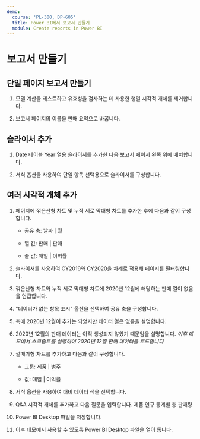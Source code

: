 ```yaml
---
demo:
  course: 'PL-300, DP-605'
  title: Power BI에서 보고서 만들기
  module: Create reports in Power BI
---
```

# 보고서 만들기

## 단일 페이지 보고서 만들기

1. 모델 계산을 테스트하고 유효성을 검사하는 데 사용한 행렬 시각적 개체를 제거합니다.

1. 보고서 페이지의 이름을 판매 요약으로 바꿉니다.

## 슬라이서 추가

1. Date 테이블 Year 열용 슬라이서를 추가한 다음 보고서 페이지 왼쪽 위에 배치합니다.

1. 서식 옵션을 사용하여 단일 항목 선택용으로 슬라이서를 구성합니다.

## 여러 시각적 개체 추가

1. 페이지에 꺾은선형 차트 및 누적 세로 막대형 차트를 추가한 후에 다음과 같이 구성합니다.

    - 공유 축: 날짜 | 월

    - 열 값: 판매 | 판매

    - 줄 값: 매일 | 이익률

1. 슬라이서를 사용하여 CY2019와 CY2020을 차례로 적용해 페이지를 필터링합니다.

1. 꺾은선형 차트와 누적 세로 막대형 차트에 2020년 12월에 해당하는 판매 열이 없음을 언급합니다.

1. "데이터가 없는 항목 표시" 옵션을 선택하여 공유 축을 구성합니다.

1. 축에 2020년 12월이 추가는 되었지만 데이터 열은 없음을 설명합니다.

1. 2020년 12월의 판매 데이터는 아직 생성되지 않았기 때문임을 설명합니다. *이후 데모에서 스크립트를 실행하여 2020년 12월 판매 데이터를 로드합니다.*

1. 깔때기형 차트를 추가하고 다음과 같이 구성합니다.

    - 그룹: 제품 | 범주

    - 값: 매일 | 이익률

1. 서식 옵션을 사용하여 대비 데이터 색을 선택합니다.

1. Q&A 시각적 개체를 추가하고 다음 질문을 입력합니다. 제품 인구 통계별 총 판매량

1. Power BI Desktop 파일을 저장합니다.

1. 이후 데모에서 사용할 수 있도록 Power BI Desktop 파일을 열어 둡니다.
